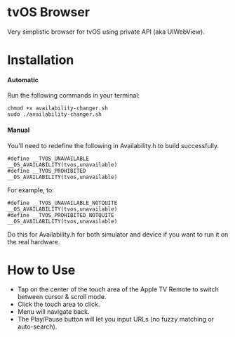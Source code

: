 tvOS Browser
=============

Very simplistic browser for tvOS using private API (aka UIWebView).

Installation
=============

#### Automatic

Run the following commands in your terminal:
```
chmod +x availability-changer.sh
sudo ./availability-changer.sh
```

#### Manual
You'll need to redefine the following in Availability.h to build successfully.

```
#define __TVOS_UNAVAILABLE                    __OS_AVAILABILITY(tvos,unavailable)
#define __TVOS_PROHIBITED                     __OS_AVAILABILITY(tvos,unavailable)
```
For example, to:
```
#define __TVOS_UNAVAILABLE_NOTQUITE                    __OS_AVAILABILITY(tvos,unavailable)
#define __TVOS_PROHIBITED_NOTQUITE                     __OS_AVAILABILITY(tvos,unavailable)
```
Do this for Availability.h for both simulator and device if you want to run it on the real hardware.

How to Use
=============

- Tap on the center of the touch area of the Apple TV Remote to switch between cursor & scroll mode.
- Click the touch area to click.
- Menu will navigate back.
- The Play/Pause button will let you input URLs (no fuzzy matching or auto-search).
